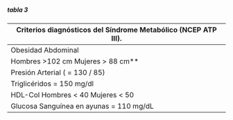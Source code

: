 ##### tabla 3

| **Criterios diagnósticos del Síndrome Metabólico (NCEP ATP III).**   |
| ------------------------------------------------------------------------------ |
|  Obesidad Abdominal                                                            |
|  Hombres >102 cm Mujeres > 88 cm**                                             |
|  Presión Arterial ( = 130 / 85)                                                |
|  Triglicéridos = 150 mg/dl                                                     |
|  HDL-Col Hombres < 40 Mujeres < 50                                             |
|  Glucosa Sanguínea en ayunas = 110 mg/dL                                       |